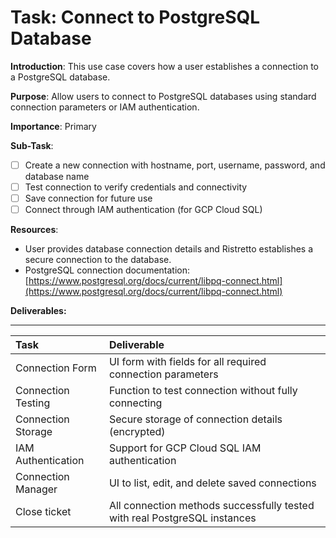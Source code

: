 # Task: Connect to PostgreSQL Database

**Introduction**: This use case covers how a user establishes a connection to a PostgreSQL database.

**Purpose**: Allow users to connect to PostgreSQL databases using standard connection parameters or IAM authentication.

**Importance**: Primary

**Sub-Task**:

- [ ] Create a new connection with hostname, port, username, password, and database name
- [ ] Test connection to verify credentials and connectivity
- [ ] Save connection for future use
- [ ] Connect through IAM authentication (for GCP Cloud SQL)

**Resources**:

- User provides database connection details and Ristretto establishes a secure connection to the database.
- PostgreSQL connection documentation: [https://www.postgresql.org/docs/current/libpq-connect.html](https://www.postgresql.org/docs/current/libpq-connect.html)

**Deliverables:**

---

| Task | Deliverable |
|:--------------|:----------------|
| Connection Form | UI form with fields for all required connection parameters |
| Connection Testing | Function to test connection without fully connecting |
| Connection Storage | Secure storage of connection details (encrypted) |
| IAM Authentication | Support for GCP Cloud SQL IAM authentication |
| Connection Manager | UI to list, edit, and delete saved connections |
| Close ticket | All connection methods successfully tested with real PostgreSQL instances |
